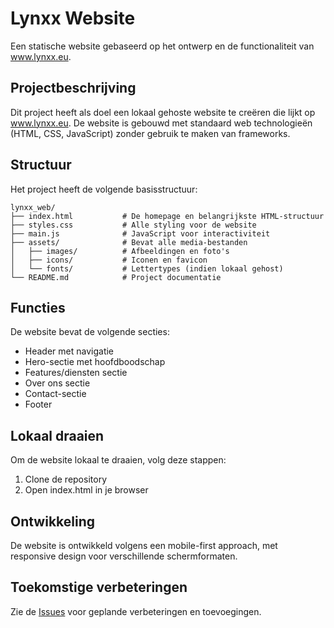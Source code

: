 # Lynxx Website

Een statische website gebaseerd op het ontwerp en de functionaliteit van www.lynxx.eu.

## Projectbeschrijving

Dit project heeft als doel een lokaal gehoste website te creëren die lijkt op www.lynxx.eu. De website is gebouwd met standaard web technologieën (HTML, CSS, JavaScript) zonder gebruik te maken van frameworks.

## Structuur

Het project heeft de volgende basisstructuur:

```
lynxx_web/
├── index.html           # De homepage en belangrijkste HTML-structuur
├── styles.css           # Alle styling voor de website
├── main.js              # JavaScript voor interactiviteit
├── assets/              # Bevat alle media-bestanden
│   ├── images/          # Afbeeldingen en foto's
│   ├── icons/           # Iconen en favicon
│   └── fonts/           # Lettertypes (indien lokaal gehost)
└── README.md            # Project documentatie
```

## Functies

De website bevat de volgende secties:
- Header met navigatie
- Hero-sectie met hoofdboodschap
- Features/diensten sectie
- Over ons sectie
- Contact-sectie
- Footer

## Lokaal draaien

Om de website lokaal te draaien, volg deze stappen:

1. Clone de repository
2. Open index.html in je browser

## Ontwikkeling

De website is ontwikkeld volgens een mobile-first approach, met responsive design voor verschillende schermformaten.

## Toekomstige verbeteringen

Zie de [Issues](https://github.com/Fbeunder/lynxx_web/issues) voor geplande verbeteringen en toevoegingen.
